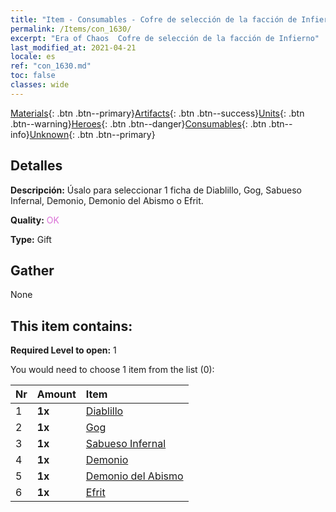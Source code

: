 ```yaml
---
title: "Item - Consumables - Cofre de selección de la facción de Infierno"
permalink: /Items/con_1630/
excerpt: "Era of Chaos  Cofre de selección de la facción de Infierno"
last_modified_at: 2021-04-21
locale: es
ref: "con_1630.md"
toc: false
classes: wide
---
```

 [Materials](/es/Items/){: .btn .btn--primary}[Artifacts](/es/Items/Artifacts/){: .btn .btn--success}[Units](/es/Items/Units/){: .btn .btn--warning}[Heroes](/es/Items/Heroes/){: .btn .btn--danger}[Consumables](/es/Items/Consumables/){: .btn .btn--info}[Unknown](/es/Items/Unknown/){: .btn .btn--primary}

## Detalles
 **Descripción:** Úsalo para seleccionar 1 ficha de Diablillo, Gog, Sabueso Infernal, Demonio, Demonio del Abismo o Efrit.

 **Quality:** <span style="color: #DA70D6">OK</span>

 **Type:** Gift

## Gather

  None

## This item contains:

 **Required Level to open:** 1

 You would need to choose 1 item from the list (0):

  | Nr | Amount |     Item    |
  |:---|:-------|:------------|
  | 1 |  **1x** | [Diablillo](/es/Items/unt_226/) |  | 
  | 2 |  **1x** | [Gog](/es/Items/unt_227/) |  | 
  | 3 |  **1x** | [Sabueso Infernal](/es/Items/unt_228/) |  | 
  | 4 |  **1x** | [Demonio](/es/Items/unt_229/) |  | 
  | 5 |  **1x** | [Demonio del Abismo](/es/Items/unt_230/) |  | 
  | 6 |  **1x** | [Efrit](/es/Items/unt_231/) |  | 
